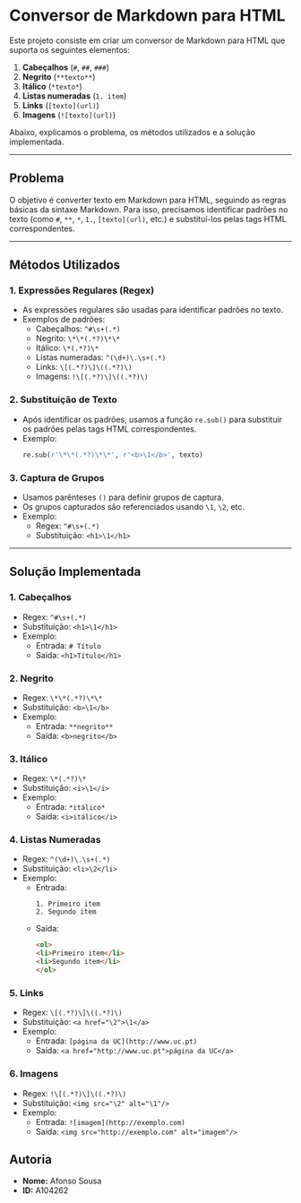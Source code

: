 # Conversor de Markdown para HTML

Este projeto consiste em criar um conversor de Markdown para HTML que suporta os seguintes elementos:

1. **Cabeçalhos** (`#`, `##`, `###`)
2. **Negrito** (`**texto**`)
3. **Itálico** (`*texto*`)
4. **Listas numeradas** (`1. item`)
5. **Links** (`[texto](url)`)
6. **Imagens** (`![texto](url)`)

Abaixo, explicamos o problema, os métodos utilizados e a solução implementada.

---

## Problema

O objetivo é converter texto em Markdown para HTML, seguindo as regras básicas da sintaxe Markdown. Para isso, precisamos identificar padrões no texto (como `#`, `**`, `*`, `1.`, `[texto](url)`, etc.) e substituí-los pelas tags HTML correspondentes.

---

## Métodos Utilizados

### 1. **Expressões Regulares (Regex)**
   - As expressões regulares são usadas para identificar padrões no texto.
   - Exemplos de padrões:
     - Cabeçalhos: `^#\s+(.*)`
     - Negrito: `\*\*(.*?)\*\*`
     - Itálico: `\*(.*?)\*`
     - Listas numeradas: `^(\d+)\.\s+(.*)`
     - Links: `\[(.*?)\]\((.*?)\)`
     - Imagens: `!\[(.*?)\]\((.*?)\)`

### 2. **Substituição de Texto**
   - Após identificar os padrões, usamos a função `re.sub()` para substituir os padrões pelas tags HTML correspondentes.
   - Exemplo:
     ```python
     re.sub(r'\*\*(.*?)\*\*', r'<b>\1</b>', texto)
     ```

### 3. **Captura de Grupos**
   - Usamos parênteses `()` para definir grupos de captura.
   - Os grupos capturados são referenciados usando `\1`, `\2`, etc.
   - Exemplo:
     - Regex: `^#\s+(.*)`
     - Substituição: `<h1>\1</h1>`

---

## Solução Implementada

### 1. **Cabeçalhos**
   - Regex: `^#\s+(.*)`
   - Substituição: `<h1>\1</h1>`
   - Exemplo:
     - Entrada: `# Título`
     - Saída: `<h1>Título</h1>`

### 2. **Negrito**
   - Regex: `\*\*(.*?)\*\*`
   - Substituição: `<b>\1</b>`
   - Exemplo:
     - Entrada: `**negrito**`
     - Saída: `<b>negrito</b>`

### 3. **Itálico**
   - Regex: `\*(.*?)\*`
   - Substituição: `<i>\1</i>`
   - Exemplo:
     - Entrada: `*itálico*`
     - Saída: `<i>itálico</i>`

### 4. **Listas Numeradas**
   - Regex: `^(\d+)\.\s+(.*)`
   - Substituição: `<li>\2</li>`
   - Exemplo:
     - Entrada:
       ```
       1. Primeiro item
       2. Segundo item
       ```
     - Saída:
       ```html
       <ol>
       <li>Primeiro item</li>
       <li>Segundo item</li>
       </ol>
       ```

### 5. **Links**
   - Regex: `\[(.*?)\]\((.*?)\)`
   - Substituição: `<a href="\2">\1</a>`
   - Exemplo:
     - Entrada: `[página da UC](http://www.uc.pt)`
     - Saída: `<a href="http://www.uc.pt">página da UC</a>`

### 6. **Imagens**
   - Regex: `!\[(.*?)\]\((.*?)\)`
   - Substituição: `<img src="\2" alt="\1"/>`
   - Exemplo:
     - Entrada: `![imagem](http://exemplo.com)`
     - Saída: `<img src="http://exemplo.com" alt="imagem"/>`

## Autoria

- **Nome:** Afonso Sousa
- **ID:** A104262